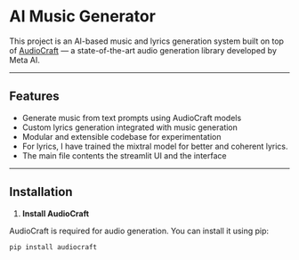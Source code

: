 # AI Music Generator

This project is an AI-based music and lyrics generation system built on top of [AudioCraft](https://github.com/facebookresearch/audiocraft) — a state-of-the-art audio generation library developed by Meta AI.

---

## Features

- Generate music from text prompts using AudioCraft models
- Custom lyrics generation integrated with music generation
- Modular and extensible codebase for experimentation
- For lyrics, I have trained the mixtral model for better and coherent lyrics.
- The main file contents the streamlit UI and the interface 
---

## Installation

1. **Install AudioCraft**

AudioCraft is required for audio generation. You can install it using pip:

```bash
pip install audiocraft
```
